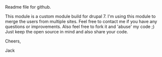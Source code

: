 Readme file for github.

This module is a custom module build for drupal 7.
I'm using this module to merge the users from multiple sites.
Feel free to contact me if you have any questions or improvements.
Also feel free to fork it and 'abuse' my code ;)
Just keep the open source in mind and also share your code.

Cheers,

Jack
